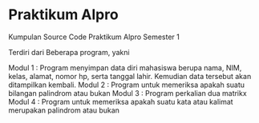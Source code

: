 # Praktikum Alpro
 Kumpulan Source Code Praktikum Alpro Semester 1

 Terdiri dari Beberapa program, yakni

 Modul 1 : Program menyimpan data diri mahasiswa berupa nama, NIM, kelas, alamat, nomor hp, serta tanggal lahir. Kemudian data tersebut akan ditampilkan kembali.
 Modul 2 : Program untuk memeriksa apakah suatu bilangan palindrom atau bukan
 Modul 3 : Program perkalian dua matrikx
 Modul 4 : Program untuk memeriksa apakah suatu kata atau kalimat merupakan palindrom atau bukan
